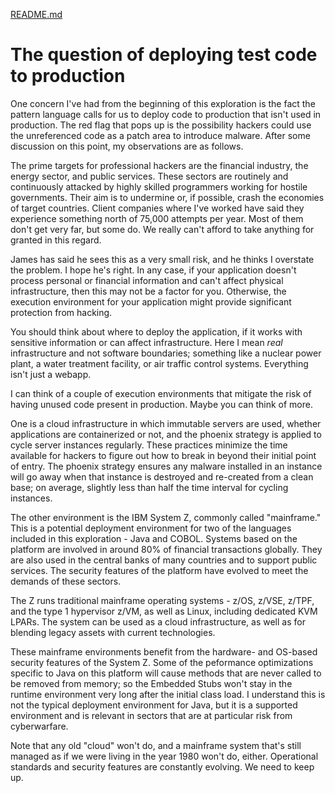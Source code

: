 [README.md](README.me)

# The question of deploying test code to production

One concern I've had from the beginning of this exploration is the fact the pattern language calls for
us to deploy code to production that isn't used in production. The red flag that pops up is the
possibility hackers could use the unreferenced code as a patch area to introduce malware. After some
discussion on this point, my observations are as follows.

The prime targets for professional hackers are the financial industry, the
energy sector, and public services. These sectors are routinely and continuously attacked by
highly skilled programmers working for hostile governments. Their aim is to undermine or, if possible,
crash the economies of target countries. Client companies where I've worked have said they experience
something north of 75,000 attempts per year. Most of them don't get very far, but some do.
We really can't afford to take anything for granted in this regard.

James has said he sees this as a very small risk, and he thinks I overstate the problem. I hope
he's right. In any case, if your application doesn't process personal or financial information and
can't affect physical infrastructure, then this may not be a factor for you. Otherwise, the execution
environment for your application might provide significant protection from hacking.

You should think about where to deploy the application, if it works with sensitive information or can
affect infrastructure. Here I mean _real_ infrastructure and not software boundaries; something like a
nuclear power plant, a water treatment facility, or air traffic control systems. Everything isn't just
a webapp.

I can think of a couple of execution environments that mitigate the risk of having unused code present
in production. Maybe you can think of more.

One is a cloud infrastructure in which immutable servers are used, whether applications are
containerized or not, and the phoenix strategy is applied to cycle server instances regularly.
These practices minimize the time available for hackers to figure out how to break in beyond their
initial point of entry. The phoenix strategy ensures any malware installed in an instance will go
away when that instance is destroyed and re-created from a clean base; on average, slightly less than
half the time interval for cycling instances.

The other environment is the IBM System Z, commonly called "mainframe." This is a potential deployment
environment for two of the languages included in this exploration - Java and COBOL. Systems based on
the platform are involved in around 80% of financial transactions globally. They are also used in
the central banks of many countries and to support public services. The security features of the
platform have evolved to meet the demands of these sectors.

The Z runs traditional mainframe
operating systems - z/OS, z/VSE, z/TPF, and the type 1 hypervisor z/VM, as well as Linux, including
dedicated KVM LPARs. The system can be used as a cloud infrastructure, as well as for blending legacy
assets with current technologies.

These mainframe environments benefit from the hardware- and OS-based security features
of the System Z. Some of the peformance optimizations specific to Java on this platform will cause
methods that are never called to be removed from memory; so the Embedded Stubs won't stay in the
runtime environment very long after the initial class load. I understand this is not the typical
deployment environment for Java, but it is a supported environment and is relevant in sectors that
are at particular risk from cyberwarfare.

Note that any old "cloud" won't do, and a mainframe system that's still managed as if we were living
in the year 1980 won't do, either. Operational standards and security features are constantly evolving.
We need to keep up.
